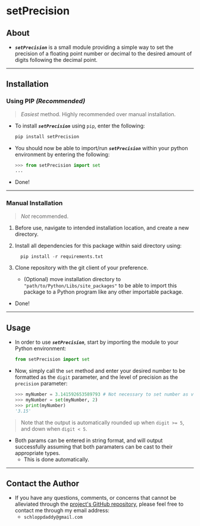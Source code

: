 # setPrecision

## About

- _**`setPrecision`**_ is a small module providing a simple way to set the precision of a floating point number or decimal to the desired amount of digits following the decimal point.

---

## Installation

### Using PIP _(Recommended)_

> _Easiest_ method. Highly recommended over manual installation.

- To install _**`setPrecision`**_ using `pip`, enter the following:

  ```python
  pip install setPrecision
  ```

- You should now be able to import/run _**`setPrecision`**_ within your python environment by entering the following:

  ```python
  >>> from setPrecision import set
  ...
  ```

- Done!

---

### Manual Installation

> _Not_ recommended.

1. Before use, navigate to intended installation location, and create a new directory.
2. Install all dependencies for this package within said directory using:

   ```python
     pip install -r requirements.txt
   ```

3. Clone repository with the git client of your preference.
   - (Optional) move installation directory to `"path/to/Python/Libs/site_packages"` to be able to import this package to a Python program like any other importable package.

- Done!

---

## Usage

- In order to use _**`setPrecision`**_, start by importing the module to your Python environment:

  ```python
  from setPrecision import set
  ```

- Now, simply call the `set` method and enter your desired number to be formatted as the `digit` parameter, and the level of precision as the `precision` parameter:

  ```python
  >>> myNumber = 3.141592653589793 # Not necessary to set number as variable.
  >>> myNumber = set(myNumber, 2)
  >>> print(myNumber)
  '3.15'
  ```

> Note that the output is automatically rounded up when `digit >= 5`, and down when `digit < 5`.

- Both params can be entered in string format, and will output successfully assuming that both paramaters can be cast to their appropriate types.
  - This is done automatically.

---

## Contact the Author

- If you have any questions, comments, or concerns that cannot be alleviated through the [project's GitHub repository](https://github.com/schlopp96/setPrecision), please feel free to contact me through my email address:
  - `schloppdaddy@gmail.com`
